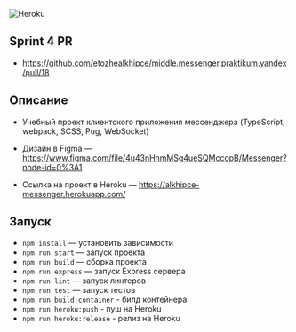 ![Heroku](https://heroku-badge.herokuapp.com/?app=alkhipce-messenger)

## Sprint 4 PR

- https://github.com/etozhealkhipce/middle.messenger.praktikum.yandex/pull/18

## Описание

- Учебный проект клиентского приложения мессенджера (TypeScript, webpack, SCSS, Pug, WebSocket)

- Дизайн в Figma — https://www.figma.com/file/4u43nHnmMSg4ueSQMccopB/Messenger?node-id=0%3A1

- Ссылка на проект в Heroku — https://alkhipce-messenger.herokuapp.com/

## Запуск

- `npm install` — установить зависимости
- `npm run start` — запуск проекта
- `npm run build` — сборка проекта
- `npm run express` — запуск Express сервера
- `npm run lint` — запуск линтеров
- `npm run test` — запуск тестов
- `npm run build:container` - билд контейнера
- `npm run heroku:push` - пуш на Heroku
- `npm run heroku:release` - релиз на Heroku

